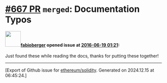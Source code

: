 # [\#667 PR](https://github.com/ethereum/solidity/pull/667) `merged`: Documentation Typos

#### <img src="https://avatars.githubusercontent.com/u/2151492?u=084edadcdb51ec077c9edde233e78264ecaf6c31&v=4" width="50">[fabioberger](https://github.com/fabioberger) opened issue at [2016-06-19 01:21](https://github.com/ethereum/solidity/pull/667):

Just found these while reading the docs, thanks for putting these together!





-------------------------------------------------------------------------------



[Export of Github issue for [ethereum/solidity](https://github.com/ethereum/solidity). Generated on 2024.12.15 at 06:45:24.]
